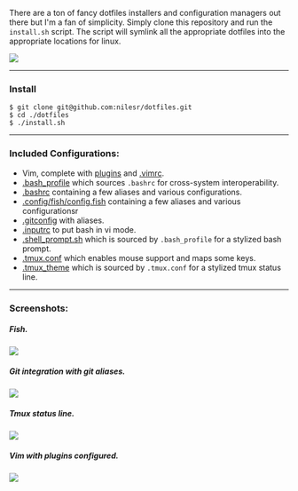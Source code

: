 There are a ton of fancy dotfiles installers and configuration managers out there but I'm a fan of simplicity. Simply clone this repository and run the `install.sh` script. The script will symlink all the appropriate dotfiles into the appropriate locations for linux.

![](http://i.imgur.com/e4AFBMI.gif)

---

### Install

```shell
$ git clone git@github.com:nilesr/dotfiles.git
$ cd ./dotfiles
$ ./install.sh
```

---

### Included Configurations:

- Vim, complete with [plugins](https://github.com/nilesr/dotfiles/blob/master/.vim/bundle) and [.vimrc](https://github.com/nilesr/dotfiles/blob/master/.vim/vimrc).
- [.bash_profile](https://github.com/nilesr/dotfiles/blob/master/.bash_profile) which sources `.bashrc` for cross-system interoperability.
- [.bashrc](https://github.com/nilesr/dotfiles/blob/master/.bashrc) containing a few aliases and various configurations.
- [.config/fish/config.fish](https://github.com/nilesr/dotfiles/blob/master/.config.fish) containing a few aliases and various configurationsr
- [.gitconfig](https://github.com/nilesr/dotfiles/blob/master/.gitconfig) with aliases.
- [.inputrc](https://github.com/nilesr/dotfiles/blob/master/.inputrc) to put bash in vi mode.
- [.shell_prompt.sh](https://github.com/nilesr/dotfiles/blob/master/.shell_prompt.sh) which is sourced by `.bash_profile` for a stylized bash prompt.
- [.tmux.conf](https://github.com/nilesr/dotfiles/blob/master/.tmux.conf) which enables mouse support and maps some keys.
- [.tmux_theme](https://github.com/nilesr/dotfiles/blob/master/.tmux_theme) which is sourced by `.tmux.conf` for a stylized tmux status line.

---

### Screenshots:

##### Fish.
![](http://i.imgur.com/jyqOPxU.png)

##### Git integration with git aliases.
![](http://i.imgur.com/pJ4YWQx.png)

##### Tmux status line.
![](http://i.imgur.com/jyqOPxU.png)

##### Vim with plugins configured.
![](http://i.imgur.com/jgluvdK.png)

